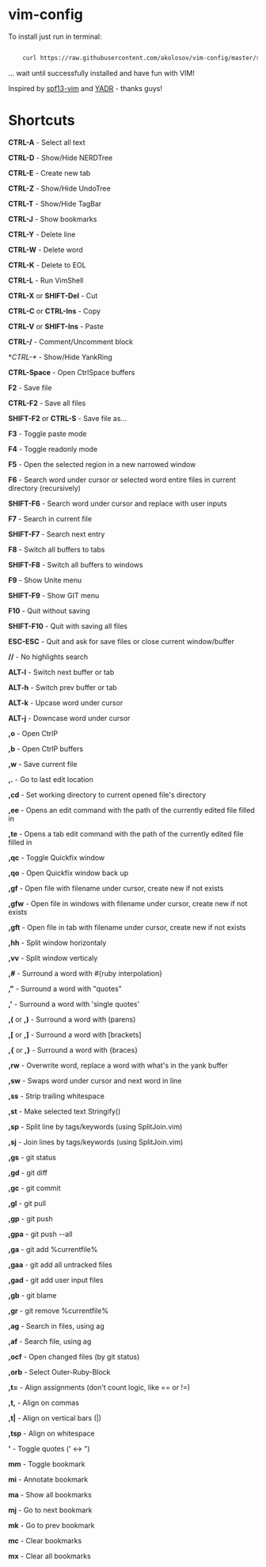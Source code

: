 vim-config
==========

To install just run in terminal:

```bash

    curl https://raw.githubusercontent.com/akolosov/vim-config/master/scripts/bootstrap.sh -L -o - | sh
```

... wait until successfully installed and have fun with VIM!

Inspired by [spf13-vim](http://vim.spf13.com/) and [YADR](http://skwp.github.io/dotfiles/) - thanks guys!


Shortcuts
=========

**CTRL-A** - Select all text

**CTRL-D** - Show/Hide NERDTree

**CTRL-E** - Create new tab

**CTRL-Z** - Show/Hide UndoTree

**CTRL-T** - Show/Hide TagBar

**CTRL-J** - Show bookmarks

**CTRL-Y** - Delete line

**CTRL-W** - Delete word

**CTRL-K** - Delete to EOL

**CTRL-L** - Run VimShell

**CTRL-X** or **SHIFT-Del** - Cut

**CTRL-C** or **CTRL-Ins** - Copy

**CTRL-V** or **SHIFT-Ins** - Paste

**CTRL-/** - Comment/Uncomment block

**CTRL-\** - Show/Hide YankRing

**CTRL-Space** - Open CtrlSpace buffers

**F2** - Save file

**CTRL-F2** - Save all files

**SHIFT-F2** or **CTRL-S** - Save file as...

**F3** - Toggle paste mode

**F4** - Toggle readonly mode

**F5** - Open the selected region in a new narrowed window

**F6** - Search word under cursor or selected word entire files in current directory (recursively)

**SHIFT-F6** - Search word under cursor and replace with user inputs

**F7** - Search in current file

**SHIFT-F7** - Search next entry

**F8** - Switch all buffers to tabs

**SHIFT-F8** - Switch all buffers to windows

**F9** - Show Unite menu

**SHIFT-F9** - Show GIT menu

**F10** - Quit without saving

**SHIFT-F10** - Quit with saving all files

**ESC-ESC** - Quit and ask for save files or close current window/buffer

**//** - No highlights search

**ALT-l** - Switch next buffer or tab

**ALT-h** - Switch prev buffer or tab

**ALT-k** - Upcase word under cursor

**ALT-j** - Downcase word under cursor

**,o** - Open CtrlP

**,b** - Open CtrlP buffers

**,w** - Save current file

**,.** - Go to last edit location

**,cd** - Set working directory to current opened file's directory

**,ee** - Opens an edit command with the path of the currently edited file filled in

**,te** - Opens a tab edit command with the path of the currently edited file filled in

**,qc** - Toggle Quickfix window

**,qo** - Open  Quickfix window back up

**,gf** - Open file with filename under cursor, create new if not exists

**,gfw** - Open file in windows with filename under cursor, create new if not exists

**,gft** - Open file in tab with filename under cursor, create new if not exists

**,hh** - Split window horizontaly

**,vv** - Split window verticaly

**,#** - Surround a word with #{ruby interpolation}

**,"** - Surround a word with "quotes"

**,'** - Surround a word with 'single quotes'

**,(** or **,)** - Surround a word with (parens)

**,[** or **,]** - Surround a word with [brackets]

**,{** or **,}** - Surround a word with {braces}

**,rw** - Overwrite word, replace a word with what's in the yank buffer

**,sw** - Swaps word under cursor and next word in line

**,ss** - Strip trailing whitespace

**,st** - Make selected text Stringify()

**,sp** - Split line by tags/keywords (using SplitJoin.vim)

**,sj** - Join lines by tags/keywords (using SplitJoin.vim)

**,gs** - git status

**,gd** - git diff

**,gc** - git commit

**,gl** - git pull

**,gp** - git push

**,gpa** - git push --all

**,ga** - git add %currentfile%

**,gaa** - git add all untracked files

**,gad** - git add user input files

**,gb** - git blame

**,gr** - git remove %currentfile%

**,ag** - Search in files, using ag

**,af** - Search file, using ag

**,ocf** - Open changed files (by git status)

**,orb** - Select Outer-Ruby-Block

**,t=** - Align assignments (don't count logic, like == or !=)

**,t,** - Align on commas

**,t|** - Align on vertical bars (|)

**,tsp** - Align on whitespace

**'** - Toggle quotes (' <-> ")

**mm** - Toggle bookmark

**mi** - Annotate bookmark

**ma** - Show all bookmarks

**mj** - Go to next bookmark

**mk** - Go to prev bookmark

**mc** - Clear bookmarks

**mx** - Clear all bookmarks
